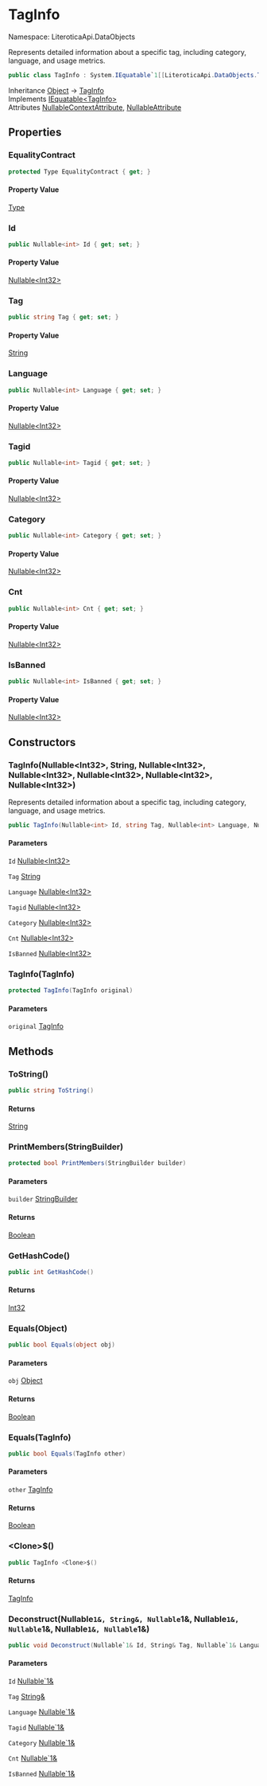 # TagInfo

Namespace: LiteroticaApi.DataObjects

Represents detailed information about a specific tag, including category, language, and usage metrics.

```csharp
public class TagInfo : System.IEquatable`1[[LiteroticaApi.DataObjects.TagInfo, LiteroticaApi, Version=1.0.0.0, Culture=neutral, PublicKeyToken=null]]
```

Inheritance [Object](https://docs.microsoft.com/en-us/dotnet/api/system.object) → [TagInfo](./literoticaapi/dataobjects/taginfo.md)<br>
Implements [IEquatable&lt;TagInfo&gt;](https://docs.microsoft.com/en-us/dotnet/api/system.iequatable-1)<br>
Attributes [NullableContextAttribute](./system/runtime/compilerservices/nullablecontextattribute.md), [NullableAttribute](./system/runtime/compilerservices/nullableattribute.md)

## Properties

### **EqualityContract**

```csharp
protected Type EqualityContract { get; }
```

#### Property Value

[Type](https://docs.microsoft.com/en-us/dotnet/api/system.type)<br>

### **Id**

```csharp
public Nullable<int> Id { get; set; }
```

#### Property Value

[Nullable&lt;Int32&gt;](https://docs.microsoft.com/en-us/dotnet/api/system.nullable-1)<br>

### **Tag**

```csharp
public string Tag { get; set; }
```

#### Property Value

[String](https://docs.microsoft.com/en-us/dotnet/api/system.string)<br>

### **Language**

```csharp
public Nullable<int> Language { get; set; }
```

#### Property Value

[Nullable&lt;Int32&gt;](https://docs.microsoft.com/en-us/dotnet/api/system.nullable-1)<br>

### **Tagid**

```csharp
public Nullable<int> Tagid { get; set; }
```

#### Property Value

[Nullable&lt;Int32&gt;](https://docs.microsoft.com/en-us/dotnet/api/system.nullable-1)<br>

### **Category**

```csharp
public Nullable<int> Category { get; set; }
```

#### Property Value

[Nullable&lt;Int32&gt;](https://docs.microsoft.com/en-us/dotnet/api/system.nullable-1)<br>

### **Cnt**

```csharp
public Nullable<int> Cnt { get; set; }
```

#### Property Value

[Nullable&lt;Int32&gt;](https://docs.microsoft.com/en-us/dotnet/api/system.nullable-1)<br>

### **IsBanned**

```csharp
public Nullable<int> IsBanned { get; set; }
```

#### Property Value

[Nullable&lt;Int32&gt;](https://docs.microsoft.com/en-us/dotnet/api/system.nullable-1)<br>

## Constructors

### **TagInfo(Nullable&lt;Int32&gt;, String, Nullable&lt;Int32&gt;, Nullable&lt;Int32&gt;, Nullable&lt;Int32&gt;, Nullable&lt;Int32&gt;, Nullable&lt;Int32&gt;)**

Represents detailed information about a specific tag, including category, language, and usage metrics.

```csharp
public TagInfo(Nullable<int> Id, string Tag, Nullable<int> Language, Nullable<int> Tagid, Nullable<int> Category, Nullable<int> Cnt, Nullable<int> IsBanned)
```

#### Parameters

`Id` [Nullable&lt;Int32&gt;](https://docs.microsoft.com/en-us/dotnet/api/system.nullable-1)<br>

`Tag` [String](https://docs.microsoft.com/en-us/dotnet/api/system.string)<br>

`Language` [Nullable&lt;Int32&gt;](https://docs.microsoft.com/en-us/dotnet/api/system.nullable-1)<br>

`Tagid` [Nullable&lt;Int32&gt;](https://docs.microsoft.com/en-us/dotnet/api/system.nullable-1)<br>

`Category` [Nullable&lt;Int32&gt;](https://docs.microsoft.com/en-us/dotnet/api/system.nullable-1)<br>

`Cnt` [Nullable&lt;Int32&gt;](https://docs.microsoft.com/en-us/dotnet/api/system.nullable-1)<br>

`IsBanned` [Nullable&lt;Int32&gt;](https://docs.microsoft.com/en-us/dotnet/api/system.nullable-1)<br>

### **TagInfo(TagInfo)**

```csharp
protected TagInfo(TagInfo original)
```

#### Parameters

`original` [TagInfo](./literoticaapi/dataobjects/taginfo.md)<br>

## Methods

### **ToString()**

```csharp
public string ToString()
```

#### Returns

[String](https://docs.microsoft.com/en-us/dotnet/api/system.string)<br>

### **PrintMembers(StringBuilder)**

```csharp
protected bool PrintMembers(StringBuilder builder)
```

#### Parameters

`builder` [StringBuilder](https://docs.microsoft.com/en-us/dotnet/api/system.text.stringbuilder)<br>

#### Returns

[Boolean](https://docs.microsoft.com/en-us/dotnet/api/system.boolean)<br>

### **GetHashCode()**

```csharp
public int GetHashCode()
```

#### Returns

[Int32](https://docs.microsoft.com/en-us/dotnet/api/system.int32)<br>

### **Equals(Object)**

```csharp
public bool Equals(object obj)
```

#### Parameters

`obj` [Object](https://docs.microsoft.com/en-us/dotnet/api/system.object)<br>

#### Returns

[Boolean](https://docs.microsoft.com/en-us/dotnet/api/system.boolean)<br>

### **Equals(TagInfo)**

```csharp
public bool Equals(TagInfo other)
```

#### Parameters

`other` [TagInfo](./literoticaapi/dataobjects/taginfo.md)<br>

#### Returns

[Boolean](https://docs.microsoft.com/en-us/dotnet/api/system.boolean)<br>

### **&lt;Clone&gt;$()**

```csharp
public TagInfo <Clone>$()
```

#### Returns

[TagInfo](./literoticaapi/dataobjects/taginfo.md)<br>

### **Deconstruct(Nullable`1&, String&, Nullable`1&, Nullable`1&, Nullable`1&, Nullable`1&, Nullable`1&)**

```csharp
public void Deconstruct(Nullable`1& Id, String& Tag, Nullable`1& Language, Nullable`1& Tagid, Nullable`1& Category, Nullable`1& Cnt, Nullable`1& IsBanned)
```

#### Parameters

`Id` [Nullable`1&](https://docs.microsoft.com/en-us/dotnet/api/system.nullable-1&)<br>

`Tag` [String&](https://docs.microsoft.com/en-us/dotnet/api/system.string&)<br>

`Language` [Nullable`1&](https://docs.microsoft.com/en-us/dotnet/api/system.nullable-1&)<br>

`Tagid` [Nullable`1&](https://docs.microsoft.com/en-us/dotnet/api/system.nullable-1&)<br>

`Category` [Nullable`1&](https://docs.microsoft.com/en-us/dotnet/api/system.nullable-1&)<br>

`Cnt` [Nullable`1&](https://docs.microsoft.com/en-us/dotnet/api/system.nullable-1&)<br>

`IsBanned` [Nullable`1&](https://docs.microsoft.com/en-us/dotnet/api/system.nullable-1&)<br>
